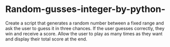 # Random-gusses-integer-by-python-
Create a script that generates a random number between a fixed range and ask the user to guess it in three chances. If the user guesses correctly, they win and receive a score. Allow the user to play as many times as they want and display their total score at the end.
